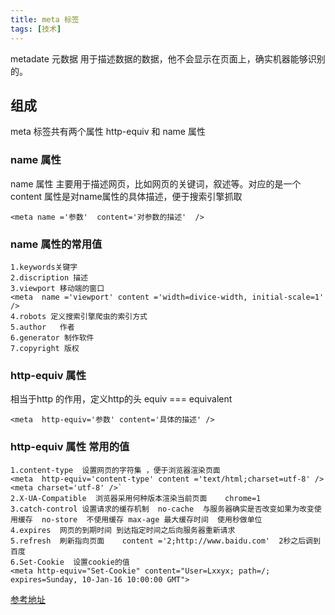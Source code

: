 ```yaml
---
title: meta 标签
tags: [技术]
---
```



metadate 元数据   用于描述数据的数据，他不会显示在页面上，确实机器能够识别的。


##  组成

meta 标签共有两个属性 http-equiv  和  name 属性

### name  属性

name 属性 主要用于描述网页，比如网页的关键词，叙述等。对应的是一个content 属性是对name属性的具体描述，便于搜索引擎抓取

`<meta name ='参数'  content='对参数的描述'  />`

### name 属性的常用值

```
1.keywords关键字
2.discription 描述
3.viewport 移动端的窗口 
<meta  name ='viewport' content ='width=divice-width, initial-scale=1' />
4.robots 定义搜索引擎爬虫的索引方式
5.author   作者
6.generator 制作软件
7.copyright 版权
```

### http-equiv  属性

相当于http 的作用，定义http的头  equiv === equivalent

`<meta  http-equiv='参数' content='具体的描述' />` 

### http-equiv  属性  常用的值

``` 
1.content-type  设置网页的字符集 ，便于浏览器渲染页面  
<meta  http-equiv='content-type' content ='text/html;charset=utf-8' />  <meta charset='utf-8' />`
2.X-UA-Compatible  浏览器采用何种版本渲染当前页面    chrome=1
3.catch-control 设置请求的缓存机制  no-cache  与服务器确实是否改变如果为改变使用缓存  no-store  不使用缓存 max-age 最大缓存时间  使用秒做单位
4.expires  网页的到期时间 到达指定时间之后向服务器重新请求
5.refresh  刷新指向页面    content ='2;http://www.baidu.com'  2秒之后调到百度
6.Set-Cookie  设置cookie的值
<meta http-equiv="Set-Cookie" content="User=Lxxyx; path=/; expires=Sunday, 10-Jan-16 10:00:00 GMT"> 
```


[参考地址](http://www.imooc.com/article/4475)



